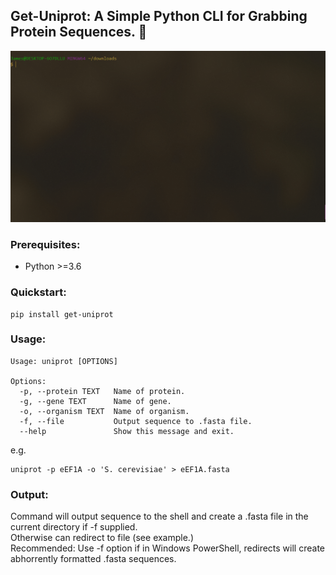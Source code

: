 ## Get-Uniprot: A Simple Python CLI for Grabbing Protein Sequences. 🧬

![](/assets/get-uniprot.gif)

### Prerequisites:  
- Python >=3.6  

### Quickstart:  
```
pip install get-uniprot  
```
### Usage:  
```
Usage: uniprot [OPTIONS]

Options:
  -p, --protein TEXT   Name of protein.
  -g, --gene TEXT      Name of gene.
  -o, --organism TEXT  Name of organism.
  -f, --file           Output sequence to .fasta file.
  --help               Show this message and exit.
```
e.g.  
```
uniprot -p eEF1A -o 'S. cerevisiae' > eEF1A.fasta  
```
### Output:  
Command will output sequence to the shell and create a .fasta file in the current directory if -f supplied.  
Otherwise can redirect to file (see example.)  
Recommended: Use -f option if in Windows PowerShell, redirects will create abhorrently formatted .fasta sequences.
